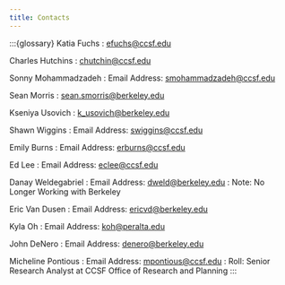 ```yaml
---
title: Contacts
---
```


:::{glossary}
Katia Fuchs
: efuchs@ccsf.edu

Charles Hutchins
: chutchin@ccsf.edu

Sonny Mohammadzadeh
: Email Address: smohammadzadeh@ccsf.edu

Sean Morris
: sean.smorris@berkeley.edu

Kseniya Usovich
: k_usovich@berkeley.edu

Shawn Wiggins
: Email Address: swiggins@ccsf.edu

Emily Burns
: Email Address: erburns@ccsf.edu

Ed Lee
: Email Address: eclee@ccsf.edu

Danay Weldegabriel
: Email Address: dweld@berkeley.edu
: Note: No Longer Working with Berkeley

Eric Van Dusen
: Email Address: ericvd@berkeley.edu

Kyla Oh
: Email Address: koh@peralta.edu

John DeNero
: Email Address: denero@berkeley.edu

Micheline Pontious
: Email Address: mpontious@ccsf.edu
: Roll: Senior Research Analyst at CCSF Office of Research and Planning
:::